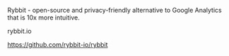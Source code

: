 Rybbit - open-source and privacy-friendly alternative to Google Analytics that is 10x more intuitive.

rybbit.io

https://github.com/rybbit-io/rybbit